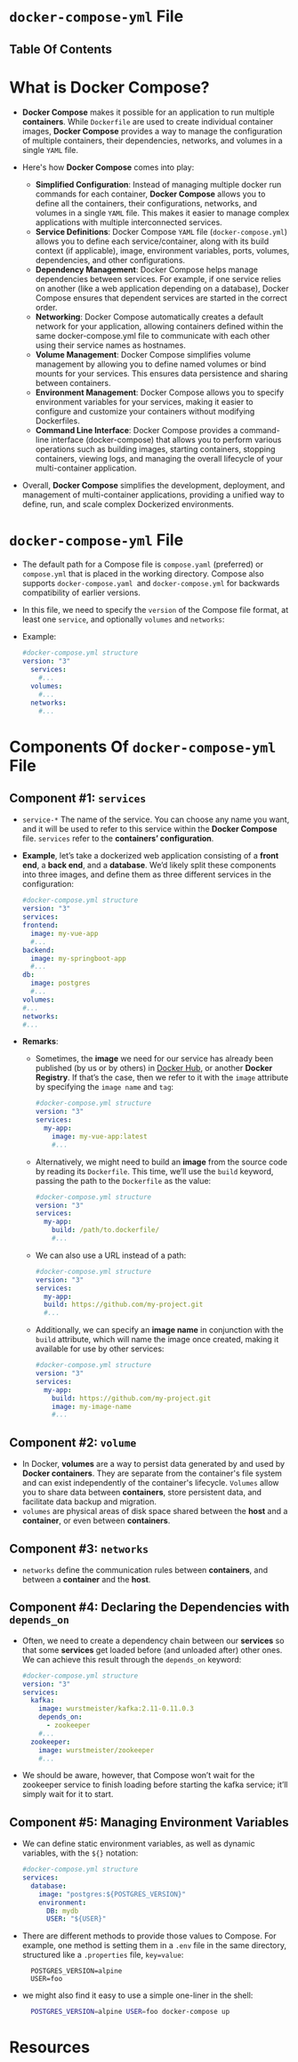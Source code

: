 # `docker-compose-yml` File

## Table Of Contents

# What is Docker Compose?

- **Docker Compose** makes it possible for an application to run multiple **containers**. While `Dockerfile` are used to create individual container images, **Docker Compose** provides a way to manage the configuration of multiple containers, their dependencies, networks, and volumes in a single `YAML` file.

- Here's how **Docker Compose** comes into play:

  - **Simplified Configuration**: Instead of managing multiple docker run commands for each container, **Docker Compose** allows you to define all the containers, their configurations, networks, and volumes in a single `YAML` file. This makes it easier to manage complex applications with multiple interconnected services.
  - **Service Definitions**: Docker Compose `YAML` file (`docker-compose.yml`) allows you to define each service/container, along with its build context (if applicable), image, environment variables, ports, volumes, dependencies, and other configurations.
  - **Dependency Management**: Docker Compose helps manage dependencies between services. For example, if one service relies on another (like a web application depending on a database), Docker Compose ensures that dependent services are started in the correct order.
  - **Networking**: Docker Compose automatically creates a default network for your application, allowing containers defined within the same docker-compose.yml file to communicate with each other using their service names as hostnames.
  - **Volume Management**: Docker Compose simplifies volume management by allowing you to define named volumes or bind mounts for your services. This ensures data persistence and sharing between containers.
  - **Environment Management**: Docker Compose allows you to specify environment variables for your services, making it easier to configure and customize your containers without modifying Dockerfiles.
  - **Command Line Interface**: Docker Compose provides a command-line interface (docker-compose) that allows you to perform various operations such as building images, starting containers, stopping containers, viewing logs, and managing the overall lifecycle of your multi-container application.

- Overall, **Docker Compose** simplifies the development, deployment, and management of multi-container applications, providing a unified way to define, run, and scale complex Dockerized environments.

# `docker-compose-yml` File

- The default path for a Compose file is `compose.yaml` (preferred) or `compose.yml` that is placed in the working directory. Compose also supports `docker-compose.yaml `and `docker-compose.yml` for backwards compatibility of earlier versions.
- In this file, we need to specify the `version` of the Compose file format, at least one `service`, and optionally `volumes` and `networks`:
- Example:

  ```yml
  #docker-compose.yml structure
  version: "3"
    services:
      #...
    volumes:
      #...
    networks:
      #...
  ```

# Components Of `docker-compose-yml` File

## Component #1: `services`

- `service-*` The name of the service. You can choose any name you want, and it will be used to refer to this service within the **Docker Compose** file. `services` refer to the **containers’ configuration**.
- **Example**, let’s take a dockerized web application consisting of a **front end**, a **back end**, and a **database**. We’d likely split these components into three images, and define them as three different services in the configuration:

  ```yml
  #docker-compose.yml structure
  version: "3"
  services:
  frontend:
    image: my-vue-app
    #...
  backend:
    image: my-springboot-app
    #...
  db:
    image: postgres
    #...
  volumes:
  #...
  networks:
  #...
  ```

- **Remarks**:

  - Sometimes, the **image** we need for our service has already been published (by us or by others) in [Docker Hub](), or another **Docker Registry**. If that’s the case, then we refer to it with the `image` attribute by specifying the `image name` and `tag`:

    ```yml
    #docker-compose.yml structure
    version: "3"
    services:
      my-app:
        image: my-vue-app:latest
        #...
    ```

  - Alternatively, we might need to build an **image** from the source code by reading its `Dockerfile`. This time, we’ll use the `build` keyword, passing the path to the `Dockerfile` as the value:

    ```yml
    #docker-compose.yml structure
    version: "3"
    services:
      my-app:
        build: /path/to.dockerfile/
        #...
    ```

  - We can also use a URL instead of a path:

    ```yml
    #docker-compose.yml structure
    version: "3"
    services:
      my-app:
      build: https://github.com/my-project.git
      #...
    ```

  - Additionally, we can specify an **image name** in conjunction with the `build` attribute, which will name the image once created, making it available for use by other services:

    ```yml
    #docker-compose.yml structure
    version: "3"
    services:
      my-app:
        build: https://github.com/my-project.git
        image: my-image-name
        #...
    ```

## Component #2: `volume`

- In Docker, **volumes** are a way to persist data generated by and used by **Docker containers**. They are separate from the container's file system and can exist independently of the container's lifecycle. `Volumes` allow you to share data between **containers**, store persistent data, and facilitate data backup and migration.
- `volumes` are physical areas of disk space shared between the **host** and a **container**, or even between **containers**.

## Component #3: `networks`

- `networks` define the communication rules between **containers**, and between a **container** and the **host**.

## Component #4: Declaring the Dependencies with `depends_on`

- Often, we need to create a dependency chain between our **services** so that some **services** get loaded before (and unloaded after) other ones. We can achieve this result through the `depends_on` keyword:
  ```yml
  #docker-compose.yml structure
  version: "3"
  services:
    kafka:
      image: wurstmeister/kafka:2.11-0.11.0.3
      depends_on:
        - zookeeper
      #...
    zookeeper:
      image: wurstmeister/zookeeper
      #...
  ```
- We should be aware, however, that Compose won’t wait for the zookeeper service to finish loading before starting the kafka service; it’ll simply wait for it to start.

## Component #5: Managing Environment Variables

- We can define static environment variables, as well as dynamic variables, with the `${}` notation:
  ```yml
  #docker-compose.yml structure
  services:
    database:
      image: "postgres:${POSTGRES_VERSION}"
      environment:
        DB: mydb
        USER: "${USER}"
  ```
- There are different methods to provide those values to Compose. For example, one method is setting them in a `.env` file in the same directory, structured like a `.properties` file, `key=value`:
  ```env
    POSTGRES_VERSION=alpine
    USER=foo
  ```
- we might also find it easy to use a simple one-liner in the shell:
  ```sh
    POSTGRES_VERSION=alpine USER=foo docker-compose up
  ```

# Resources
